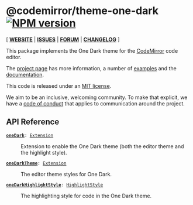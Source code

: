 <!-- NOTE: README.md is generated from src/README.md -->

# @codemirror/theme-one-dark [![NPM version](https://img.shields.io/npm/v/@codemirror/theme-one-dark.svg)](https://www.npmjs.org/package/@codemirror/theme-one-dark)

[ [**WEBSITE**](https://codemirror.net/) | [**ISSUES**](https://github.com/codemirror/dev/issues) | [**FORUM**](https://discuss.codemirror.net/c/next/) | [**CHANGELOG**](https://github.com/codemirror/theme-one-dark/blob/main/CHANGELOG.md) ]

This package implements the One Dark theme for the
[CodeMirror](https://codemirror.net/) code editor.

The [project page](https://codemirror.net/) has more information, a
number of [examples](https://codemirror.net/examples/) and the
[documentation](https://codemirror.net/docs/).

This code is released under an
[MIT license](https://github.com/codemirror/theme-one-dark/tree/main/LICENSE).

We aim to be an inclusive, welcoming community. To make that explicit,
we have a [code of
conduct](http://contributor-covenant.org/version/1/1/0/) that applies
to communication around the project.

## API Reference
<dl>
<dt id="user-content-onedark">
  <code><strong><a href="#user-content-onedark">oneDark</a></strong>: <a href="https://codemirror.net/docs/ref#state.Extension">Extension</a></code></dt>

<dd><p>Extension to enable the One Dark theme (both the editor theme and
the highlight style).</p>
</dd>
<dt id="user-content-onedarktheme">
  <code><strong><a href="#user-content-onedarktheme">oneDarkTheme</a></strong>: <a href="https://codemirror.net/docs/ref#state.Extension">Extension</a></code></dt>

<dd><p>The editor theme styles for One Dark.</p>
</dd>
<dt id="user-content-onedarkhighlightstyle">
  <code><strong><a href="#user-content-onedarkhighlightstyle">oneDarkHighlightStyle</a></strong>: <a href="https://codemirror.net/docs/ref#highlight.HighlightStyle">HighlightStyle</a></code></dt>

<dd><p>The highlighting style for code in the One Dark theme.</p>
</dd>
</dl>

